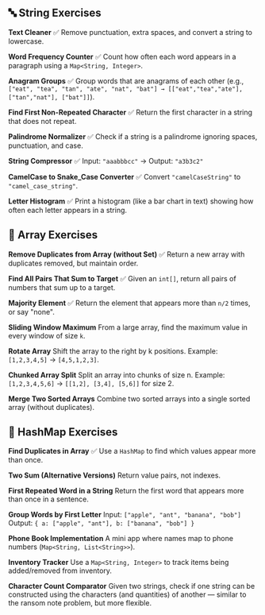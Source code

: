 ## 🔤 String Exercises
**Text Cleaner** ✅
Remove punctuation, extra spaces, and convert a string to lowercase.

**Word Frequency Counter** ✅
Count how often each word appears in a paragraph using a `Map<String, Integer>`.

**Anagram Groups** ✅
Group words that are anagrams of each other (e.g., `["eat", "tea", "tan", "ate", "nat", "bat"] → [["eat","tea","ate"], ["tan","nat"], ["bat"]]`).

**Find First Non-Repeated Character** ✅
Return the first character in a string that does not repeat.

**Palindrome Normalizer** ✅
Check if a string is a palindrome ignoring spaces, punctuation, and case.

**String Compressor** ✅
Input: `"aaabbbcc"` → Output: `"a3b3c2"`

**CamelCase to Snake_Case Converter** ✅
Convert `"camelCaseString"` to `"camel_case_string"`.

**Letter Histogram** ✅
Print a histogram (like a bar chart in text) showing how often each letter appears in a string.

## 🔢 Array Exercises
**Remove Duplicates from Array (without Set)** ✅
Return a new array with duplicates removed, but maintain order.

**Find All Pairs That Sum to Target** ✅
Given an `int[]`, return all pairs of numbers that sum up to a target.

**Majority Element** ✅
Return the element that appears more than `n/2` times, or say "none".

**Sliding Window Maximum**
From a large array, find the maximum value in every window of size `k`.

**Rotate Array**
Shift the array to the right by k positions. Example: `[1,2,3,4,5]` → `[4,5,1,2,3]`.

**Chunked Array Split**
Split an array into chunks of size n.
Example: `[1,2,3,4,5,6]` → `[[1,2], [3,4], [5,6]]` for size 2.

**Merge Two Sorted Arrays**
Combine two sorted arrays into a single sorted array (without duplicates).

## 🔑 HashMap Exercises
**Find Duplicates in Array** ✅
Use a `HashMap` to find which values appear more than once.

**Two Sum (Alternative Versions)**
Return value pairs, not indexes.

**First Repeated Word in a String**
Return the first word that appears more than once in a sentence.

**Group Words by First Letter**
Input: `["apple", "ant", "banana", "bob"]`
Output: `{ a: ["apple", "ant"], b: ["banana", "bob"] }`

**Phone Book Implementation**
A mini app where names map to phone numbers (`Map<String, List<String>>`).

**Inventory Tracker**
Use a `Map<String, Integer>` to track items being added/removed from inventory.

**Character Count Comparator**
Given two strings, check if one string can be constructed using the characters (and quantities) of another — similar to the ransom note problem, but more flexible.